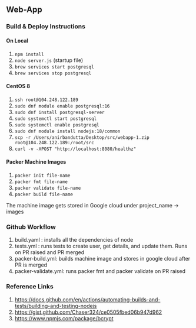 ## Web-App

### Build & Deploy Instructions

#### On Local

1. `npm install`
2. `node server.js` (startup file)
3. `brew services start postgresql`
4. `brew services stop postgresql`

#### CentOS 8

1. `ssh root@104.248.122.189`
2. `sudo dnf module enable postgresql:16`
3. `sudo dnf install postgresql-server`
4. `sudo systemctl start postgresql`
5. `sudo systemctl enable postgresql`
6. `sudo dnf module install nodejs:18/common`
7. `scp -r /Users/anirbandutta/Desktop/src/webapp-1.zip root@104.248.122.189:/root/src`
8. `curl -v -XPOST "http://localhost:8080/healthz"`

#### Packer Machine Images

1. `packer init file-name`
2. `packer fmt file-name`
3. `packer validate file-name`
4. `packer build file-name`

The machine image gets stored in Google cloud under project_name -> images

### Github Workflow

1. build.yaml : installs all the dependencies of node
2. tests.yml : runs tests to create user, get details, and update them. Runs on PR raised and PR merged
3. packer-build.yml: builds machine image and stores in google cloud after PR is merged
4. packer-validate.yml: runs packer fmt and packer validate on PR raised

### Reference Links

1. https://docs.github.com/en/actions/automating-builds-and-tests/building-and-testing-nodejs
2. https://gist.github.com/Chaser324/ce0505fbed06b947d962
3. https://www.npmjs.com/package/bcrypt
